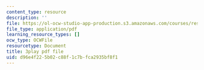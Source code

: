 ```yaml
---
content_type: resource
description: ''
file: https://ol-ocw-studio-app-production.s3.amazonaws.com/courses/res-9-003-brains-minds-and-machines-summer-course-summer-2015/d96e4f225b02c88f1c7bfca2935bf8f1_EAWpLeor4Zk.pdf
file_type: application/pdf
learning_resource_types: []
ocw_type: OCWFile
resourcetype: Document
title: 3play pdf file
uid: d96e4f22-5b02-c88f-1c7b-fca2935bf8f1
---
```

